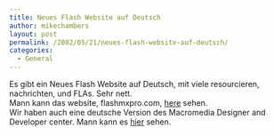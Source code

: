 ```yaml
---
title: Neues Flash Website auf Deutsch
author: mikechambers
layout: post
permalink: /2002/05/21/neues-flash-website-auf-deutsch/
categories:
  - General
---
```



Es gibt ein Neues Flash Website auf Deutsch, mit viele resourcieren, nachrichten, und FLAs. Sehr nett.  
Mann kann das website, flashmxpro.com,&nbsp;[here][1] sehen.  
Wir haben auch eine deutsche Version des Macromedia Designer and Developer center. Mann kann es [hier][2] sehen.

 [1]: http://www.flashmxpro.com/
 [2]: http://www.macromedia.com/de/desdev/